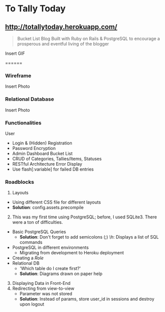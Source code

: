 # To Tally Today
## http://totallytoday.herokuapp.com/
> Bucket List Blog Built with Ruby on Rails & PostgreSQL to encourage a prosperous and eventful living of the blogger

Insert GIF

======

### Wireframe
Insert Photo

### Relational Database
Insert Photo

### Functionalities
User
- Login & (Hidden) Registration
- Password Encryption
- Admin Dashboard
Bucket List
- CRUD of Categories, Tallies/Items, Statuses
- RESTful Architecture
Error Display
- Use flash[:variable] for failed DB entries

### Roadblocks
1. Layouts
- Using different CSS file for different layouts
- **Solution**: config.assets.precompile
2. This was my first time using PostgreSQL; before, I used SQLite3. There were a ton of difficulties.
- Basic PostgreSQL Queries
	- **Solution**: Don't forget to add semicolons (;)
		*\h*: Displays a list of SQL commands
- PostgreSQL in different environments
	- Migrating from development to Heroku deployment
- Creating a *Role*
- Relational DB
	- 'Which table do I create first?'
	- **Solution**: Diagrams drawn on paper help
3. Displaying Data in Front-End
4. Redirecting from view-to-view
	- Parameter was not stored
	- **Solution**: Instead of params, store user_id in sessions and destroy upon logout